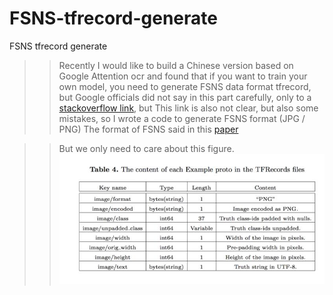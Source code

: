 # FSNS-tfrecord-generate
FSNS tfrecord  generate

>>Recently I would like to build a Chinese version based on Google Attention ocr and found that if you want to train your own model, you need to generate FSNS data format tfrecord, but Google officials did not say in this part carefully, only to a [stackoverflow link](https://stackoverflow.com/a/44461910/743658), but This link is also not clear, but also some mistakes, so I wrote a code to generate FSNS format (JPG / PNG) 
>>The format of FSNS said in this [paper](https://arxiv.org/pdf/1702.03970.pdf)

>>But we only need to care about this figure.
  ![image](https://github.com/A-bone1/FSNS-tfrecord-generate/blob/master/images/FSNS_format.jpg)
